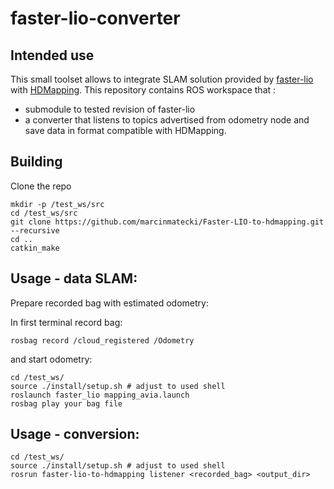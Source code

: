 # faster-lio-converter

## Intended use 

This small toolset allows to integrate SLAM solution provided by [faster-lio](https://github.com/gaoxiang12/faster-lio) with [HDMapping](https://github.com/MapsHD/HDMapping).
This repository contains ROS  workspace that :
  - submodule to tested revision of faster-lio
  - a converter that listens to topics advertised from odometry node and save data in format compatible with HDMapping.


## Building

Clone the repo
```shell
mkdir -p /test_ws/src
cd /test_ws/src
git clone https://github.com/marcinmatecki/Faster-LIO-to-hdmapping.git --recursive
cd ..
catkin_make
```

## Usage - data SLAM:

Prepare recorded bag with estimated odometry:

In first terminal record bag:
```shell
rosbag record /cloud_registered /Odometry
```

and start odometry:
```shell 
cd /test_ws/
source ./install/setup.sh # adjust to used shell
roslaunch faster_lio mapping_avia.launch
rosbag play your bag file
```

## Usage - conversion:

```shell
cd /test_ws/
source ./install/setup.sh # adjust to used shell
rosrun faster-lio-to-hdmapping listener <recorded_bag> <output_dir>
```